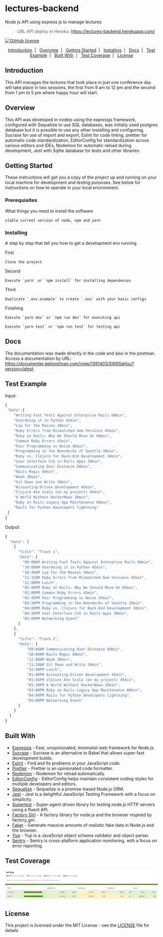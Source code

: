 # lectures-backend
Node js API using express js to manage lectures

>URL API deploy in Heroku: https://lectures-backend.herokuapp.com/

[![GitHub license](https://img.shields.io/badge/license-MIT-blue.svg)](https://github.com/raphaeldefalcoayres/lectures-backend/blob/master/LICENSE)

<p align="center">
  <a href="#introduction">Introduction</a>&nbsp;&nbsp;|&nbsp;&nbsp;
  <a href="#overview">Overview</a>&nbsp;&nbsp;|&nbsp;&nbsp;
  <a href="#getting-started">Getting Started</a>&nbsp;&nbsp;|&nbsp;&nbsp;
  <a href="#installing">Installing</a>&nbsp;&nbsp;|&nbsp;&nbsp;
  <a href="#docs">Docs</a>&nbsp;&nbsp;|&nbsp;&nbsp;
  <a href="#test-example">Test Example</a>&nbsp;&nbsp;|&nbsp;&nbsp;
  <a href="#built-with">Built With</a>&nbsp;&nbsp;|&nbsp;&nbsp;
  <a href="#test-coverage">Test Coverage</a>&nbsp;&nbsp;|&nbsp;&nbsp;
  <a href="#license">License</a>
</p>


## Introduction

This API manages the lectures that took place in just one conference day will take place in two sessions, the first from 9 am to 12 pm and the second from 1 pm to 5 pm where happy hour will start.

## Overview

This API was developed in nodejs using the expressjs framework, configured with Sequelize to use SQL databases, was initially used postgres database but it is possible to use any other installing and configuring, Sucrase for use of import and export, Eslint for code linting, prettier for automatic code standardization, EditorConfig for standardization across various editors and IDEs, Nodemon for automatic reload during development, Jest with Sqlite database for tests and other libraries.

## Getting Started

These instructions will get you a copy of the project up and running on your local machine for development and testing purposes. See below for instructions on how to operate in your local environment.

### Prerequisites

What things you need to install the software

```
stable current version of node, npm and yarn
```

### Installing

A step by step that tell you how to get a development env running

First

```
Clone the project
```

Second

```
Execute `yarn` or `npm install` for installing dependences
```

Third

```
Duplicate `.env.example` to create `.env` with your basic configs
```

Finishing

```
Execute `yarn dev` or `npm run dev` for executing api
```
```
Execute `yarn test` or `npm run test` for testing api
```

## Docs

The documentation was made directly in the code and also in the postman. Access a documentation by URL: https://documenter.getpostman.com/view/1391403/SWE6aHou?version=latest

## Test Example

Input:

```js
{
 "data":[
	"Writing Fast Tests Against Enterprise Rails 60min",
	"Overdoing it in Python 45min",
	"Lua for the Masses 30min",
	"Ruby Errors from Mismatched Gem Versions 45min",
	"Ruby on Rails: Why We Should Move On 60min",
	"Common Ruby Errors 45min",
	"Pair Programming vs Noise 45min",
	"Programming in the Boondocks of Seattle 30min",
	"Ruby vs. Clojure for Back-End Development 30min",
	"User Interface CSS in Rails Apps 30min",
	"Communicating Over Distance 60min",
	"Rails Magic 60min",
	"Woah 30min",
	"Sit Down and Write 30min",
	"Accounting-Driven Development 45min",
	"Clojure Ate Scala (on my project) 45min",
	"A World Without HackerNews 30min",
	"Ruby on Rails Legacy App Maintenance 60min",
	"Rails for Python Developers lightning"
 ]
}
```
Output:

```js
{
  "data": [
    {
      "title": "Track 1",
      "data": [
        "09:00AM Writing Fast Tests Against Enterprise Rails 60min",
        "10:00AM Overdoing it in Python 45min",
        "10:45AM Lua for the Masses 30min",
        "11:15AM Ruby Errors from Mismatched Gem Versions 45min",
        "12:00PM Lunch",
        "01:00PM Ruby on Rails: Why We Should Move On 60min",
        "02:00PM Common Ruby Errors 45min",
        "02:45PM Pair Programming vs Noise 45min",
        "03:30PM Programming in the Boondocks of Seattle 30min",
        "04:00PM Ruby vs. Clojure for Back-End Development 30min",
        "04:30PM User Interface CSS in Rails Apps 30min",
        "05:00PM Networking Event"
      ]
    },
    {
      "title": "Track 2",
      "data": [
          "09:00AM Communicating Over Distance 60min",
          "10:00AM Rails Magic 60min",
          "11:00AM Woah 30min",
          "11:30AM Sit Down and Write 30min",
          "12:00PM Lunch",
          "01:00PM Accounting-Driven Development 45min",
          "01:45PM Clojure Ate Scala (on my project) 45min",
          "02:30PM A World Without HackerNews 30min",
          "03:00PM Ruby on Rails Legacy App Maintenance 60min",
          "04:00PM Rails for Python Developers lightning",
          "05:00PM Networking Event"
      ]
    }
  ]
}
```
## Built With

* [Expressjs](http://expressjs.com/) - Fast, unopinionated, minimalist web framework for Node.js.
* [Sucrase](https://sucrase.io/) - Sucrase is an alternative to Babel that allows super-fast development builds.
* [Eslint](https://eslint.org/) - Find and fix problems in your JavaScript code.
* [Prettier](https://prettier.io/) - Prettier is an opinionated code formatter.
* [Nodemon](https://nodemon.io/) -  Nodemon for reload automatically.
* [EditorConfig](https://editorconfig.org/) - EditorConfig helps maintain consistent coding styles for multiple developers and editors.
* [Sequelize](https://sequelize.org/) - Sequelize is a promise-based Node.js ORM.
* [Jest](https://jestjs.io/) - Jest is a delightful JavaScript Testing Framework with a focus on simplicity.
* [Supertest](http://visionmedia.github.io/superagent/) - Super-agent driven library for testing node.js HTTP servers using a fluent API.
* [Factory Girl](https://github.com/simonexmachina/factory-girl#readme) - A factory library for node.js and the browser inspired by factory_girl.
* [Faker](https://github.com/marak/Faker.js/) - Generate massive amounts of realistic fake data in Node.js and the browser.
* [Yup](https://github.com/jquense/yup) - Yup is a JavaScript object schema validator and object parser.
* [Sentry](https://sentry.io/) - Sentry is cross-platform application monitoring, with a focus on error reporting.

## Test Coverage

![Image of coverage](https://github.com/raphaeldefalcoayres/lectures-backend/blob/master/.github/coverage-project-v2.jpg)

## License

This project is licensed under the MIT License - see the [LICENSE](LICENSE) file for details
